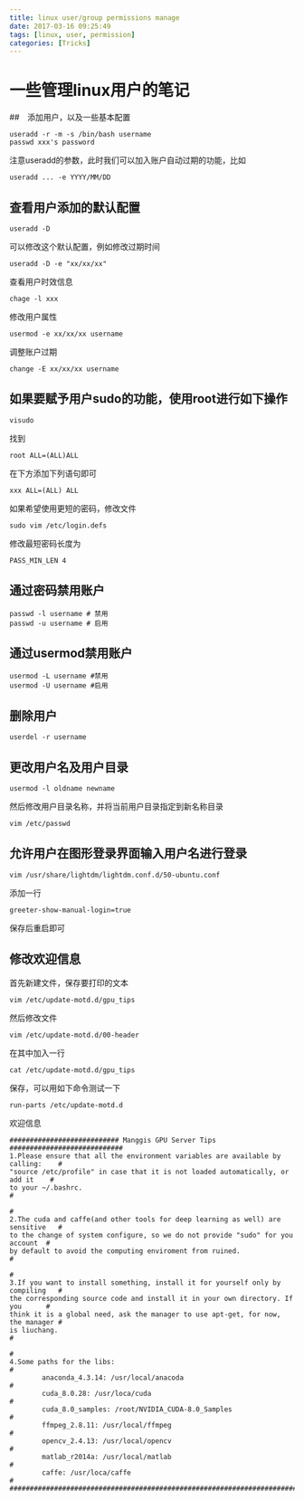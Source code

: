 ```yaml
---
title: linux user/group permissions manage
date: 2017-03-16 09:25:49
tags: [linux, user, permission]
categories: [Tricks]
---
```

# 一些管理linux用户的笔记
<!--more-->

##　添加用户，以及一些基本配置
	
	useradd -r -m -s /bin/bash username
	passwd xxx's password
注意useradd的参数，此时我们可以加入账户自动过期的功能，比如

	useradd ... -e YYYY/MM/DD
## 查看用户添加的默认配置

	useradd -D
可以修改这个默认配置，例如修改过期时间

	useradd -D -e "xx/xx/xx"
查看用户时效信息

	chage -l xxx
修改用户属性

	usermod -e xx/xx/xx username
调整账户过期
	
	change -E xx/xx/xx username

## 如果要赋予用户sudo的功能，使用root进行如下操作

	visudo
找到
	
	root ALL=(ALL)ALL
在下方添加下列语句即可

	xxx ALL=(ALL) ALL
如果希望使用更短的密码，修改文件
	
	sudo vim /etc/login.defs
修改最短密码长度为

	PASS_MIN_LEN 4

## 通过密码禁用账户

	passwd -l username # 禁用
	passwd -u username # 启用
## 通过usermod禁用账户

	usermod -L username #禁用
	usermod -U username #启用
## 删除用户
	
	userdel -r username
## 更改用户名及用户目录

	usermod -l oldname newname
然后修改用户目录名称，并将当前用户目录指定到新名称目录

	vim /etc/passwd

## 允许用户在图形登录界面输入用户名进行登录

	vim /usr/share/lightdm/lightdm.conf.d/50-ubuntu.conf
添加一行

	greeter-show-manual-login=true
保存后重启即可

## 修改欢迎信息

首先新建文件，保存要打印的文本
	
	vim /etc/update-motd.d/gpu_tips
然后修改文件

	vim /etc/update-motd.d/00-header
在其中加入一行

	cat /etc/update-motd.d/gpu_tips
保存，可以用如下命令测试一下
	
	run-parts /etc/update-motd.d
欢迎信息

	########################### Manggis GPU Server Tips ############################
	1.Please ensure that all the environment variables are available by calling:    #
	"source /etc/profile" in case that it is not loaded automatically, or add it    #
	to your ~/.bashrc.                                                              #
	                                                                                #
	2.The cuda and caffe(and other tools for deep learning as well) are sensitive   #
	to the change of system configure, so we do not provide "sudo" for you account  #
	by default to avoid the computing enviroment from ruined.                       #
	                                                                                #
	3.If you want to install something, install it for yourself only by compiling   #
	the corresponding source code and install it in your own directory. If you      #
	think it is a global need, ask the manager to use apt-get, for now, the manager #
	is liuchang.                                                                    #
	                                                                                #
	4.Some paths for the libs:                                                      #
	        anaconda_4.3.14: /usr/local/anacoda                                     #
	        cuda_8.0.28: /usr/loca/cuda                                             #
	        cuda_8.0_samples: /root/NVIDIA_CUDA-8.0_Samples                         #
	        ffmpeg_2.8.11: /usr/local/ffmpeg                                        #
	        opencv_2.4.13: /usr/local/opencv                                        #
	        matlab_r2014a: /usr/local/matlab                                        #
	        caffe: /usr/loca/caffe                                                  #
	################################################################################
